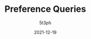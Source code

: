 ---
author: 5t3ph
date: 2021-12-19
draft: true
tags:
  - css
target_url: https://12daysofweb.dev/2021/preference-queries/
title: Preference Queries
---